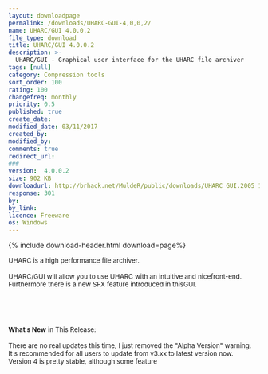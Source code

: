```yaml
---
layout: downloadpage
permalink: /downloads/UHARC-GUI-4,0,0,2/
name: UHARC/GUI 4.0.0.2
file_type: download
title: UHARC/GUI 4.0.0.2
description: >-
  UHARC/GUI - Graphical user interface for the UHARC file archiver
tags: [null]
category: Compression tools
sort_order: 100
rating: 100
changefreq: monthly
priority: 0.5
published: true
create_date: 
modified_date: 03/11/2017
created_by: 
modified_by: 
comments: true
redirect_url: 
### 
version:  4.0.0.2
size: 902 KB
downloadurl: http://brhack.net/MuldeR/public/downloads/UHARC_GUI.2005 11 24.exe
response: 301
by: 
by_link: 
licence: Freeware
os: Windows
---
```


{% include download-header.html download=page%}

<p style="fix-download-text !important">
<p><font size="2"><p>UHARC is a high performance file archiver.<br />
<br />
UHARC/GUI will allow you to use UHARC with an intuitive and nicefront-end. Furthermore there is a new SFX feature introduced in thisGUI.</p>
<!-- google_ad_section_end -->
<p>&#160;</p>
<div class="celltext_big"><br />
<br />
<strong>What s New</strong> in This Release:<br />
<br />
There are no real updates this time, I just removed the "Alpha Version" warning.<br />
It s recommended for all users to update from v3.xx to latest version now.<br />
Version 4 is pretty stable, although some feature</div></p></p>
